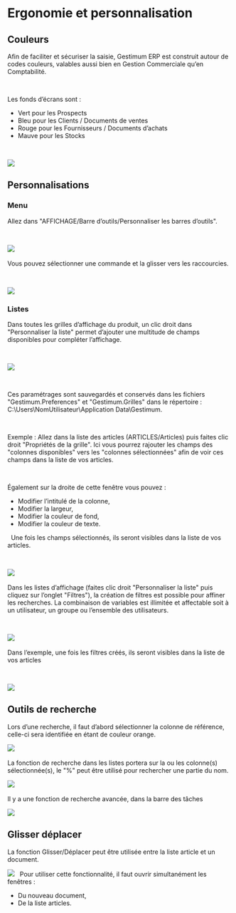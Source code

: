 # Ergonomie et personnalisation


## Couleurs


Afin de faciliter et sécuriser la saisie, Gestimum ERP est construit autour 
 de codes couleurs, valables aussi bien en Gestion Commerciale qu’en Comptabilité.


 


Les fonds d’écrans sont :


* Vert pour les Prospects
* Bleu pour les Clients 
 / Documents de ventes
* Rouge pour les 
 Fournisseurs / Documents d’achats
* Mauve pour les 
 Stocks


 


![](../assets/images/8/Couleurs.png)
## Personnalisations


### Menu


Allez dans "AFFICHAGE/Barre d’outils/Personnaliser 
 les barres d’outils".


 


![](../assets/images/8/Menu_Affichage_Personnalise_Barre_Outils.png)
 


Vous pouvez sélectionner une commande et la 
 glisser vers les raccourcies.


 


![](../assets/images/2/Personnaliser_Barre_Outils.png)
### Listes


Dans toutes les grilles d’affichage du produit, 
 un clic droit dans "Personnaliser la liste" permet d’ajouter 
 une multitude de champs disponibles pour compléter l’affichage.


 


![](../assets/images/8/Proprietes_Liste_Onglet_Colonnes.png)


 


Ces paramétrages sont sauvegardés et conservés 
 dans les fichiers "Gestimum.Preferences" et "Gestimum.Grilles" 
 dans le répertoire : C:\Users\NomUtilisateur\Application Data\Gestimum.


 


Exemple : Allez dans la liste des articles (ARTICLES/Articles) 
 puis faites clic droit "Propriétés de la grille". Ici vous pourrez 
 rajouter les champs des "colonnes disponibles" vers les "colonnes 
 sélectionnées" afin de voir ces champs dans la liste de vos articles.


 


Également sur la droite de cette fenêtre vous pouvez :


* Modifier l’intitulé 
 de la colonne,
* Modifier la largeur,
* Modifier la couleur 
 de fond,
* Modifier la couleur 
 de texte.


  
Une fois les champs sélectionnés, ils seront 
 visibles dans la liste de vos articles.


 


![](../assets/images/8/Liste_Articles.png)
 


Dans les listes d’affichage (faites clic droit 
 "Personnaliser la liste" puis cliquez sur l’onglet "Filtres"), 
 la création de filtres est possible pour affiner les recherches. La combinaison 
 de variables est illimitée et affectable soit à un utilisateur, un groupe 
 ou l’ensemble des utilisateurs.


 


![](../assets/images/8/Proprietes_Liste_Onglet_Filtres.png)
 


Dans l’exemple, une fois les filtres créés, 
 ils seront visibles dans la liste de vos articles


 


![](../assets/images/8/Liste_Articles_Onglet_Cyclisme.png)
## Outils de recherche


Lors d’une recherche, il faut d’abord sélectionner 
 la colonne de référence, celle-ci sera identifiée en étant de couleur 
 orange.


![](../assets/images/8/Liste_Articles_Recherche_Familles.png)
 


La fonction de recherche dans les listes portera 
 sur la ou les colonne(s) sélectionnée(s), le "%" peut être utilisé 
 pour rechercher une partie du nom.


![](../assets/images/8/Recherche_Liste.png)
 


Il y a une fonction de recherche avancée, dans 
 la barre des tâches


![](../assets/images/8/Fenetre_Recherche_Avancee.png)
## Glisser déplacer


La fonction Glisser/Déplacer peut être utilisée 
 entre la liste article et un document.


![](../assets/images/8/GlisserDeposer_Articles_Documents.png) 
  
Pour utiliser cette fonctionnalité, il faut 
 ouvrir simultanément les fenêtres :


* Du nouveau document,
* De la liste articles.


